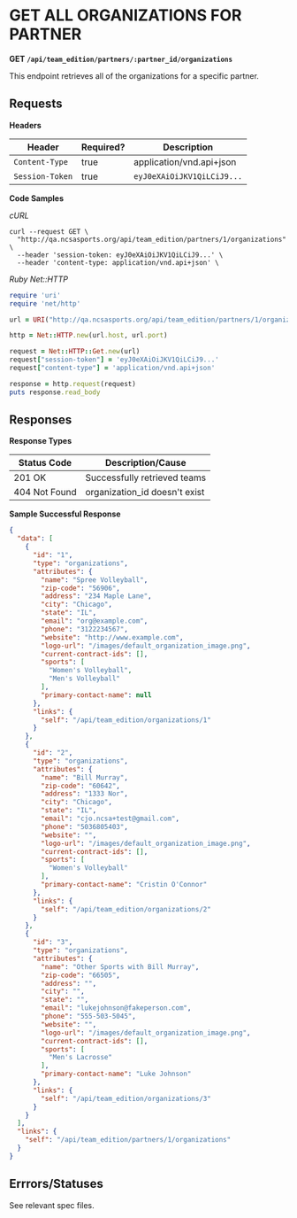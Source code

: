 # GET ALL ORGANIZATIONS FOR PARTNER

**GET `/api/team_edition/partners/:partner_id/organizations`**

This endpoint retrieves all of the organizations for a specific partner.

## Requests

**Headers**

| Header          | Required? | Description                |
|-----------------|-----------|----------------------------|
| `Content-Type`  | true      | application/vnd.api+json   |
| `Session-Token` | true      | `eyJ0eXAiOiJKV1QiLCiJ9...` |

**Code Samples**

_cURL_

```shell
curl --request GET \
  "http://qa.ncsasports.org/api/team_edition/partners/1/organizations" \
  --header 'session-token: eyJ0eXAiOiJKV1QiLCiJ9...' \
  --header 'content-type: application/vnd.api+json' \
```

_Ruby Net::HTTP_

```ruby
require 'uri'
require 'net/http'

url = URI("http://qa.ncsasports.org/api/team_edition/partners/1/organizations")

http = Net::HTTP.new(url.host, url.port)

request = Net::HTTP::Get.new(url)
request["session-token"] = 'eyJ0eXAiOiJKV1QiLCiJ9...'
request["content-type"] = 'application/vnd.api+json'

response = http.request(request)
puts response.read_body
```




## Responses

**Response Types**

| Status Code                    | Description/Cause                 |
|--------------------------------|-----------------------------------|
| 201 OK                         | Successfully retrieved teams      |
| 404 Not Found                  | organization_id doesn't exist     |



**Sample Successful Response**

```json
{
  "data": [
    {
      "id": "1",
      "type": "organizations",
      "attributes": {
        "name": "Spree Volleyball",
        "zip-code": "56906",
        "address": "234 Maple Lane",
        "city": "Chicago",
        "state": "IL",
        "email": "org@example.com",
        "phone": "3122234567",
        "website": "http://www.example.com",
        "logo-url": "/images/default_organization_image.png",
        "current-contract-ids": [],
        "sports": [
          "Women's Volleyball",
          "Men's Volleyball"
        ],
        "primary-contact-name": null
      },
      "links": {
        "self": "/api/team_edition/organizations/1"
      }
    },
    {
      "id": "2",
      "type": "organizations",
      "attributes": {
        "name": "Bill Murray",
        "zip-code": "60642",
        "address": "1333 Nor",
        "city": "Chicago",
        "state": "IL",
        "email": "cjo.ncsa+test@gmail.com",
        "phone": "5036805403",
        "website": "",
        "logo-url": "/images/default_organization_image.png",
        "current-contract-ids": [],
        "sports": [
          "Women's Volleyball"
        ],
        "primary-contact-name": "Cristin O'Connor"
      },
      "links": {
        "self": "/api/team_edition/organizations/2"
      }
    },
    {
      "id": "3",
      "type": "organizations",
      "attributes": {
        "name": "Other Sports with Bill Murray",
        "zip-code": "66505",
        "address": "",
        "city": "",
        "state": "",
        "email": "lukejohnson@fakeperson.com",
        "phone": "555-503-5045",
        "website": "",
        "logo-url": "/images/default_organization_image.png",
        "current-contract-ids": [],
        "sports": [
          "Men's Lacrosse"
        ],
        "primary-contact-name": "Luke Johnson"
      },
      "links": {
        "self": "/api/team_edition/organizations/3"
      }
    }
  ],
  "links": {
    "self": "/api/team_edition/partners/1/organizations"
  }
}
```


## Errrors/Statuses

See relevant spec files.
